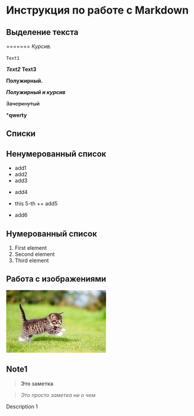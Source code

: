 # Инструкция по работе с Markdown


## Выделение текста
=======
*Курсив.*

`Text1`

***Text2***
****Text3****

**Полужирный.**

***Полужирный и курсив***

~~Зачеркнутый~~

***qwerty**


## Списки

## Ненумерованный список

* add1
* add2
* add3
+ add4
* this 5-th
++ add5
+ add6

## Нумерованный список

1. First element
2. Second element
3. Third element


## Работа с изображениями

![Hello Kitty!](kitten.jpg)


## Note1

> **Это заметка**

> *Это просто заметка ни о чем*

Description 1

